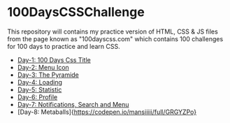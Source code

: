 # 100DaysCSSChallenge
This repository will contains my practice version of HTML, CSS &amp; JS files from the page known as "100dayscss.com"  which contains 100 challenges for 100 days to practice and learn CSS.

- [Day-1: 100 Days Css Title](https://codepen.io/mansiiiii/full/RwJWdBx)
- [Day-2: Menu Icon](https://codepen.io/mansiiiii/full/yLEOMdJ)
- [Day-3: The Pyramide](https://codepen.io/mansiiiii/full/yLEJmVZ)
- [Day-4: Loading](https://codepen.io/mansiiiii/full/xxzEXWP)
- [Day-5: Statistic](https://codepen.io/mansiiiii/full/qBKPBZW)
- [Day-6: Profile](https://codepen.io/mansiiiii/full/JjZOgbY)
- [Day-7: Notifications, Search and Menu](https://codepen.io/mansiiiii/full/XWYYEvR)
- [Day-8: Metaballs]{https://codepen.io/mansiiiii/full/GRGYZPo}
